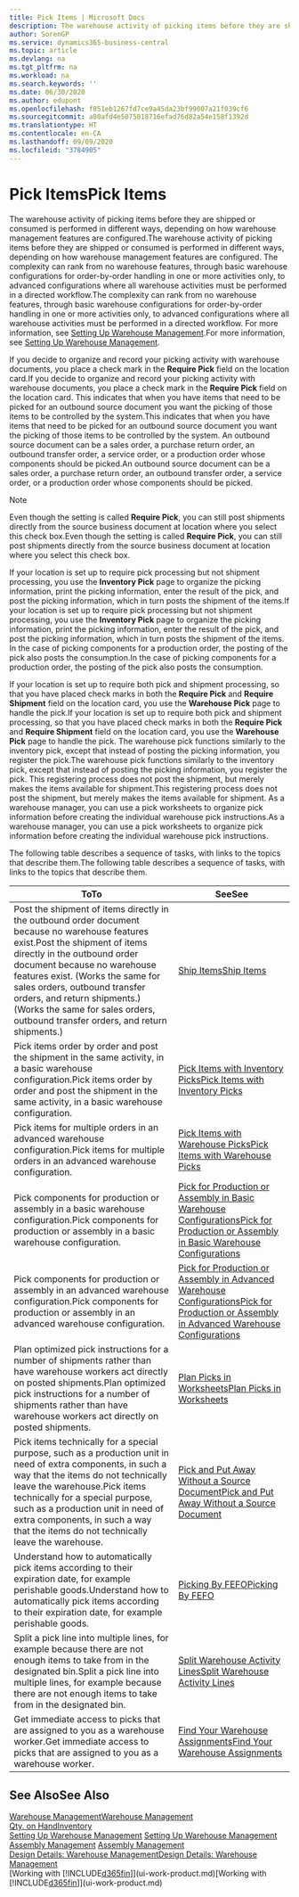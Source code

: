 ```yaml
---
title: Pick Items | Microsoft Docs
description: The warehouse activity of picking items before they are shipped or consumed is performed in different ways, depending on how warehouse management features are configured. The setup complexity can rank from no warehouse features, through basic warehouse configurations for order-by-order handling in one or more activities only, to advanced configurations where all warehouse activities must be performed in a directed workflow.
author: SorenGP
ms.service: dynamics365-business-central
ms.topic: article
ms.devlang: na
ms.tgt_pltfrm: na
ms.workload: na
ms.search.keywords: ''
ms.date: 06/30/2020
ms.author: edupont
ms.openlocfilehash: f051eb1267fd7ce9a45da23bf99007a21f039cf6
ms.sourcegitcommit: a80afd4e5075018716efad76d82a54e158f1392d
ms.translationtype: HT
ms.contentlocale: en-CA
ms.lasthandoff: 09/09/2020
ms.locfileid: "3784905"
---
```

# <a name="pick-items"></a><span data-ttu-id="8d0c5-104">Pick Items</span><span class="sxs-lookup"><span data-stu-id="8d0c5-104">Pick Items</span></span>

<span data-ttu-id="8d0c5-105">The warehouse activity of picking items before they are shipped or consumed is performed in different ways, depending on how warehouse management features are configured.</span><span class="sxs-lookup"><span data-stu-id="8d0c5-105">The warehouse activity of picking items before they are shipped or consumed is performed in different ways, depending on how warehouse management features are configured.</span></span> <span data-ttu-id="8d0c5-106">The complexity can rank from no warehouse features, through basic warehouse configurations for order-by-order handling in one or more activities only, to advanced configurations where all warehouse activities must be performed in a directed workflow.</span><span class="sxs-lookup"><span data-stu-id="8d0c5-106">The complexity can rank from no warehouse features, through basic warehouse configurations for order-by-order handling in one or more activities only, to advanced configurations where all warehouse activities must be performed in a directed workflow.</span></span> <span data-ttu-id="8d0c5-107">For more information, see [Setting Up Warehouse Management](warehouse-setup-warehouse.md).</span><span class="sxs-lookup"><span data-stu-id="8d0c5-107">For more information, see [Setting Up Warehouse Management](warehouse-setup-warehouse.md).</span></span>

<span data-ttu-id="8d0c5-108">If you decide to organize and record your picking activity with warehouse documents, you place a check mark in the **Require Pick** field on the location card.</span><span class="sxs-lookup"><span data-stu-id="8d0c5-108">If you decide to organize and record your picking activity with warehouse documents, you place a check mark in the **Require Pick** field on the location card.</span></span> <span data-ttu-id="8d0c5-109">This indicates that when you have items that need to be picked for an outbound source document you want the picking of those items to be controlled by the system.</span><span class="sxs-lookup"><span data-stu-id="8d0c5-109">This indicates that when you have items that need to be picked for an outbound source document you want the picking of those items to be controlled by the system.</span></span> <span data-ttu-id="8d0c5-110">An outbound source document can be a sales order, a purchase return order, an outbound transfer order, a service order, or a production order whose components should be picked.</span><span class="sxs-lookup"><span data-stu-id="8d0c5-110">An outbound source document can be a sales order, a purchase return order, an outbound transfer order, a service order, or a production order whose components should be picked.</span></span>

> [!NOTE]
> <span data-ttu-id="8d0c5-111">Even though the setting is called **Require Pick**, you can still post shipments directly from the source business document at location where you select this check box.</span><span class="sxs-lookup"><span data-stu-id="8d0c5-111">Even though the setting is called **Require Pick**, you can still post shipments directly from the source business document at location where you select this check box.</span></span>

<span data-ttu-id="8d0c5-112">If your location is set up to require pick processing but not shipment processing, you use the **Inventory Pick** page to organize the picking information, print the picking information, enter the result of the pick, and post the picking information, which in turn posts the shipment of the items.</span><span class="sxs-lookup"><span data-stu-id="8d0c5-112">If your location is set up to require pick processing but not shipment processing, you use the **Inventory Pick** page to organize the picking information, print the picking information, enter the result of the pick, and post the picking information, which in turn posts the shipment of the items.</span></span> <span data-ttu-id="8d0c5-113">In the case of picking components for a production order, the posting of the pick also posts the consumption.</span><span class="sxs-lookup"><span data-stu-id="8d0c5-113">In the case of picking components for a production order, the posting of the pick also posts the consumption.</span></span>

<span data-ttu-id="8d0c5-114">If your location is set up to require both pick and shipment processing, so that you have placed check marks in both the **Require Pick** and **Require Shipment** field on the location card, you use the **Warehouse Pick** page to handle the pick.</span><span class="sxs-lookup"><span data-stu-id="8d0c5-114">If your location is set up to require both pick and shipment processing, so that you have placed check marks in both the **Require Pick** and **Require Shipment** field on the location card, you use the **Warehouse Pick** page to handle the pick.</span></span> <span data-ttu-id="8d0c5-115">The warehouse pick functions similarly to the inventory pick, except that instead of posting the picking information, you register the pick.</span><span class="sxs-lookup"><span data-stu-id="8d0c5-115">The warehouse pick functions similarly to the inventory pick, except that instead of posting the picking information, you register the pick.</span></span> <span data-ttu-id="8d0c5-116">This registering process does not post the shipment, but merely makes the items available for shipment.</span><span class="sxs-lookup"><span data-stu-id="8d0c5-116">This registering process does not post the shipment, but merely makes the items available for shipment.</span></span> <span data-ttu-id="8d0c5-117">As a warehouse manager, you can use a pick worksheets to organize pick information before creating the individual warehouse pick instructions.</span><span class="sxs-lookup"><span data-stu-id="8d0c5-117">As a warehouse manager, you can use a pick worksheets to organize pick information before creating the individual warehouse pick instructions.</span></span>

<span data-ttu-id="8d0c5-118">The following table describes a sequence of tasks, with links to the topics that describe them.</span><span class="sxs-lookup"><span data-stu-id="8d0c5-118">The following table describes a sequence of tasks, with links to the topics that describe them.</span></span>   

|<span data-ttu-id="8d0c5-119">**To**</span><span class="sxs-lookup"><span data-stu-id="8d0c5-119">**To**</span></span>|<span data-ttu-id="8d0c5-120">**See**</span><span class="sxs-lookup"><span data-stu-id="8d0c5-120">**See**</span></span>|
|------------|-------------|  
|<span data-ttu-id="8d0c5-121">Post the shipment of items directly in the outbound order document because no warehouse features exist.</span><span class="sxs-lookup"><span data-stu-id="8d0c5-121">Post the shipment of items directly in the outbound order document because no warehouse features exist.</span></span> <span data-ttu-id="8d0c5-122">(Works the same for sales orders, outbound transfer orders, and return shipments.)</span><span class="sxs-lookup"><span data-stu-id="8d0c5-122">(Works the same for sales orders, outbound transfer orders, and return shipments.)</span></span>|[<span data-ttu-id="8d0c5-123">Ship Items</span><span class="sxs-lookup"><span data-stu-id="8d0c5-123">Ship Items</span></span>](warehouse-how-ship-items.md)|  
|<span data-ttu-id="8d0c5-124">Pick items order by order and post the shipment in the same activity, in a basic warehouse configuration.</span><span class="sxs-lookup"><span data-stu-id="8d0c5-124">Pick items order by order and post the shipment in the same activity, in a basic warehouse configuration.</span></span>|[<span data-ttu-id="8d0c5-125">Pick Items with Inventory Picks</span><span class="sxs-lookup"><span data-stu-id="8d0c5-125">Pick Items with Inventory Picks</span></span>](warehouse-how-to-pick-items-with-inventory-picks.md)|
|<span data-ttu-id="8d0c5-126">Pick items for multiple orders in an advanced warehouse configuration.</span><span class="sxs-lookup"><span data-stu-id="8d0c5-126">Pick items for multiple orders in an advanced warehouse configuration.</span></span>|[<span data-ttu-id="8d0c5-127">Pick Items with Warehouse Picks</span><span class="sxs-lookup"><span data-stu-id="8d0c5-127">Pick Items with Warehouse Picks</span></span>](warehouse-how-to-pick-items-for-warehouse-shipment.md)|  
|<span data-ttu-id="8d0c5-128">Pick components for production or assembly in a basic warehouse configuration.</span><span class="sxs-lookup"><span data-stu-id="8d0c5-128">Pick components for production or assembly in a basic warehouse configuration.</span></span>|[<span data-ttu-id="8d0c5-129">Pick for Production or Assembly in Basic Warehouse Configurations</span><span class="sxs-lookup"><span data-stu-id="8d0c5-129">Pick for Production or Assembly in Basic Warehouse Configurations</span></span>](warehouse-how-to-pick-for-production.md)|
|<span data-ttu-id="8d0c5-130">Pick components for production or assembly in an advanced warehouse configuration.</span><span class="sxs-lookup"><span data-stu-id="8d0c5-130">Pick components for production or assembly in an advanced warehouse configuration.</span></span>|[<span data-ttu-id="8d0c5-131">Pick for Production or Assembly in Advanced Warehouse Configurations</span><span class="sxs-lookup"><span data-stu-id="8d0c5-131">Pick for Production or Assembly in Advanced Warehouse Configurations</span></span>](warehouse-how-to-pick-for-internal-operations-in-advanced-warehousing.md)|  
|<span data-ttu-id="8d0c5-132">Plan optimized pick instructions for a number of shipments rather than have warehouse workers act directly on posted shipments.</span><span class="sxs-lookup"><span data-stu-id="8d0c5-132">Plan optimized pick instructions for a number of shipments rather than have warehouse workers act directly on posted shipments.</span></span>|[<span data-ttu-id="8d0c5-133">Plan Picks in Worksheets</span><span class="sxs-lookup"><span data-stu-id="8d0c5-133">Plan Picks in Worksheets</span></span>](warehouse-how-to-plan-picks-in-worksheets.md)|  
|<span data-ttu-id="8d0c5-134">Pick items technically for a special purpose, such as a production unit in need of extra components, in such a way that the items do not technically leave the warehouse.</span><span class="sxs-lookup"><span data-stu-id="8d0c5-134">Pick items technically for a special purpose, such as a production unit in need of extra components, in such a way that the items do not technically leave the warehouse.</span></span>|[<span data-ttu-id="8d0c5-135">Pick and Put Away Without a Source Document</span><span class="sxs-lookup"><span data-stu-id="8d0c5-135">Pick and Put Away Without a Source Document</span></span>](warehouse-how-to-create-put-aways-from-internal-put-aways.md)|
|<span data-ttu-id="8d0c5-136">Understand how to automatically pick items according to their expiration date, for example perishable goods.</span><span class="sxs-lookup"><span data-stu-id="8d0c5-136">Understand how to automatically pick items according to their expiration date, for example perishable goods.</span></span>|[<span data-ttu-id="8d0c5-137">Picking By FEFO</span><span class="sxs-lookup"><span data-stu-id="8d0c5-137">Picking By FEFO</span></span>](warehouse-picking-by-fefo.md)|
|<span data-ttu-id="8d0c5-138">Split a pick line into multiple lines, for example because there are not enough items to take from in the designated bin.</span><span class="sxs-lookup"><span data-stu-id="8d0c5-138">Split a pick line into multiple lines, for example because there are not enough items to take from in the designated bin.</span></span>|[<span data-ttu-id="8d0c5-139">Split Warehouse Activity Lines</span><span class="sxs-lookup"><span data-stu-id="8d0c5-139">Split Warehouse Activity Lines</span></span>](warehouse-how-to-split-warehouse-activity-lines.md)|
|<span data-ttu-id="8d0c5-140">Get immediate access to picks that are assigned to you as a warehouse worker.</span><span class="sxs-lookup"><span data-stu-id="8d0c5-140">Get immediate access to picks that are assigned to you as a warehouse worker.</span></span>|[<span data-ttu-id="8d0c5-141">Find Your Warehouse Assignments</span><span class="sxs-lookup"><span data-stu-id="8d0c5-141">Find Your Warehouse Assignments</span></span>](warehouse-how-to-find-your-warehouse-assignments.md)|  

## <a name="see-also"></a><span data-ttu-id="8d0c5-142">See Also</span><span class="sxs-lookup"><span data-stu-id="8d0c5-142">See Also</span></span>  
[<span data-ttu-id="8d0c5-143">Warehouse Management</span><span class="sxs-lookup"><span data-stu-id="8d0c5-143">Warehouse Management</span></span>](warehouse-manage-warehouse.md)  
[<span data-ttu-id="8d0c5-144">Qty. on Hand</span><span class="sxs-lookup"><span data-stu-id="8d0c5-144">Inventory</span></span>](inventory-manage-inventory.md)  
<span data-ttu-id="8d0c5-145">[Setting Up Warehouse Management](warehouse-setup-warehouse.md)   </span><span class="sxs-lookup"><span data-stu-id="8d0c5-145">[Setting Up Warehouse Management](warehouse-setup-warehouse.md)   </span></span>  
<span data-ttu-id="8d0c5-146">[Assembly Management](assembly-assemble-items.md)  </span><span class="sxs-lookup"><span data-stu-id="8d0c5-146">[Assembly Management](assembly-assemble-items.md)  </span></span>  
[<span data-ttu-id="8d0c5-147">Design Details: Warehouse Management</span><span class="sxs-lookup"><span data-stu-id="8d0c5-147">Design Details: Warehouse Management</span></span>](design-details-warehouse-management.md)  
<span data-ttu-id="8d0c5-148">[Working with [!INCLUDE[d365fin](includes/d365fin_md.md)]](ui-work-product.md)</span><span class="sxs-lookup"><span data-stu-id="8d0c5-148">[Working with [!INCLUDE[d365fin](includes/d365fin_md.md)]](ui-work-product.md)</span></span>
